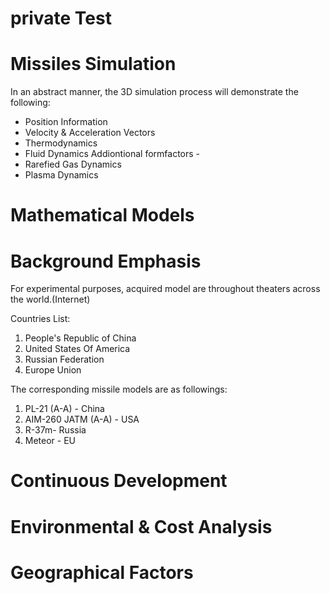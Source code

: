 # private Test 
# Missiles Simulation
In an abstract manner, the 3D simulation process will demonstrate the following:
* Position Information 
* Velocity & Acceleration Vectors 
* Thermodynamics 
* Fluid Dynamics 
Addiontional formfactors -
* Rarefied Gas Dynamics
* Plasma Dynamics

# Mathematical Models 

# Background Emphasis 
For experimental purposes, acquired model are throughout theaters across the world.(Internet)

Countries List: 
1. People's Republic of China
2. United States Of America
3. Russian Federation
4. Europe Union

The corresponding missile models are as followings:
1. PL-21 (A-A) - China
2. AIM-260 JATM (A-A) - USA
3. R-37m- Russia
4. Meteor - EU
 
# Continuous Development 

# Environmental & Cost Analysis 

# Geographical Factors
